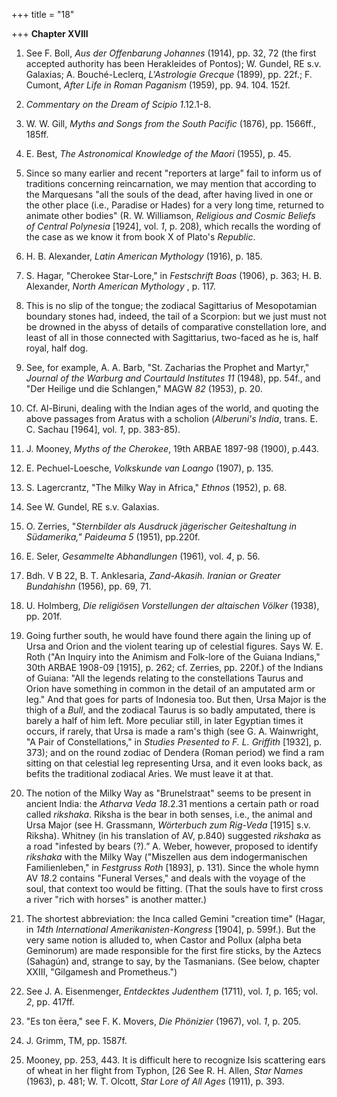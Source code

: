 +++
title = "18"

+++
**Chapter XVIII**  


1. See F. Boll, *Aus der Offenbarung Johannes* \(1914\), pp. 32, 72 \(the first accepted authority has been Herakleides of Pontos\); W. Gundel, RE s.v. Galaxias; A. Bouché-Leclerq, *L'Astrologie Grecque* \(1899\), pp. 22f.; F. Cumont, *After Life in Roman Paganism* \(1959\), pp. 94. 104. 152f.

2. *Commentary on the Dream of Scipio 1*.12.1-8.

3. W. W. Gill, *Myths and Songs from the South Pacific* \(1876\), pp. 1566ff., 185ff.

4. E. Best, *The Astronomical Knowledge of the Maori* \(1955\), p. 45.

5. Since so many earlier and recent "reporters at large" fail to inform us of traditions concerning reincarnation, we may mention that according to the Marquesans "all the souls of the dead, after having lived in one or the other place \(i.e., Paradise or Hades\) for a very long time, returned to animate other bodies" \(R. W. Williamson, *Religious and Cosmic Beliefs of Central Polynesia* \[1924\], vol. *1*, p. 208\), which recalls the wording of the case as we know it from book X of Plato's *Republic*.

6. H. B. Alexander, *Latin American Mythology* \(1916\), p. 185.

7. S. Hagar, "Cherokee Star-Lore," in *Festschrift Boas* \(1906\), p. 363; H. B. Alexander, *North American Mythology* , p. 117.

8. This is no slip of the tongue; the zodiacal Sagittarius of Mesopotamian boundary stones had, indeed, the tail of a Scorpion: but we just must not be drowned in the abyss of details of comparative constellation lore, and least of all in those connected with Sagittarius, two-faced as he is, half royal, half dog.

9. See, for example, A. A. Barb, "St. Zacharias the Prophet and Martyr," *Journal of the Warburg and Courtauld Institutes 11* \(1948\), pp. 54f., and "Der Heilige und die Schlangen," MAGW *82* \(1953\), p. 20.

10. Cf. Al-Biruni, dealing with the Indian ages of the world, and quoting the above passages from Aratus with a scholion \(*Alberuni's India*, trans. E. C. Sachau \[1964\], vol. *1*, pp. 383-85\).

11. J. Mooney, *Myths of the Cherokee*, 19th ARBAE 1897-98 \(1900\), p.443.

12. E. Pechuel-Loesche, *Volkskunde van Loango* \(1907\), p. 135.

13. S. Lagercrantz, "The Milky Way in Africa," *Ethnos* \(1952\), p. 68.

14. See W. Gundel, RE s.v. Galaxias.

15. O. Zerries, "*Sternbilder als Ausdruck jägerischer Geiteshaltung in Südamerika," Paideuma 5* \(1951\), pp.220f.

16. E. Seler, *Gesammelte Abhandlungen* \(1961\), vol. *4*, p. 56.

17. Bdh. V B 22, B. T. Anklesaria, *Zand-Akasih. Iranian or Greater Bundahishn* \(1956\), pp. 69, 71.

18. U. Holmberg, *Die religiösen Vorstellungen der altaischen Völker* \(1938\), pp. 201f.

19. Going further south, he would have found there again the lining up of Ursa and Orion and the violent tearing up of celestial figures. Says W. E. Roth \("An Inquiry into the Animism and Folk-lore of the Guiana Indians," 30th ARBAE 1908-09 \[1915\], p. 262; cf. Zerries, pp. 220f.\) of the Indians of Guiana: "All the legends relating to the constellations Taurus and Orion have something in common in the detail of an amputated arm or leg." And that goes for parts of Indonesia too. But then, Ursa Major is the thigh of a *Bull*, and the zodiacal Taurus is so badly amputated, there is barely a half of him left. More peculiar still, in later Egyptian times it occurs, if rarely, that Ursa is made a ram's thigh \(see G. A. Wainwright, "A Pair of Constellations," in *Studies Presented to F. L. Griffith* \[1932\], p. 373\); and on the round zodiac of Dendera \(Roman period\) we find a ram sitting on that celestial leg representing Ursa, and it even looks back, as befits the traditional zodiacal Aries. We must leave it at that.

20. The notion of the Milky Way as "Brunelstraat" seems to be present in ancient India: the *Atharva Veda 18*.2.31 mentions a certain path or road called *rikshaka*. Riksha is the bear in both senses, i.e., the animal and Ursa Major \(see H. Grassmann, *Wörterbuch zum Rig-Veda* \[1915\] s.v. Riksha\). Whitney \(in his translation of AV, p.840\) suggested *rikshaka* as a road "infested by bears \(?\).” A. Weber, however, proposed to identify *rikshaka* with the Milky Way \("Miszellen aus dem indogermanischen Familienleben," in *Festgruss Roth* \[1893\], p. 131\). Since the whole hymn AV *18*.2 contains "Funeral Verses," and deals with the voyage of the soul, that context too would be fitting. \(That the souls have to first cross a river "rich with horses" is another matter.\)

21. The shortest abbreviation: the Inca called Gemini "creation time" \(Hagar, in *14th International Amerikanisten-Kongress* \[1904\], p. 599f.\). But the very same notion is alluded to, when Castor and Pollux \(alpha beta Geminorum\) are made responsible for the first fire sticks, by the Aztecs \(Sahagún\) and, strange to say, by the Tasmanians. \(See below, chapter XXIII, "Gilgamesh and Prometheus."\)

22. See J. A. Eisenmenger, *Entdecktes Judenthem* \(1711\), vol. *1*, p. 165; vol. *2*, pp. 417ff.

23. "Es ton ēera," see F. K. Movers, *Die Phönizier* \(1967\), vol. *1*, p. 205.

24. J. Grimm, TM, pp. 1587f.

25. Mooney, pp. 253, 443. It is difficult here to recognize Isis scattering ears of wheat in her flight from Typhon, \[26 See R. H. Allen, *Star Names* \(1963\), p. 481; W. T. Olcott, *Star Lore of All Ages* \(1911\), p. 393.



